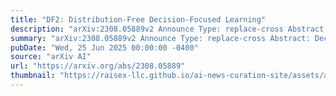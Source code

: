 ```yaml
---
title: "DF2: Distribution-Free Decision-Focused Learning"
description: "arXiv:2308.05889v2 Announce Type: replace-cross Abstract: Decision-focused learning (DFL), which differentiates through the KKT conditions, has recently emerged as a powerful approach for predict-then-optimize problems. However, under probabilistic settings, DFL faces three major bottlenecks: model mismatch error, sample average approximation error, and gradient approximation error. Model mismatch error stems from the misalignment between the model's parameterized predictive distribution and the true probability distribution. Sample average approximation error arises when using finite samples to approximate the expected optimization objective. Gradient approximation error occurs when the objectives are non-convex and KKT conditions cannot be directly applied. In this paper, we present DF2, the first distribution-free decision-focused learning method designed to mitigate these three bottlenecks. Rather than depending on a task-specific forecaster that requires precise model assumptions, our method directly learns the expected optimization function during training. To efficiently learn this function in a data-driven manner, we devise an attention-based model architecture inspired by the distribution-based parameterization of the expected objective. We evaluate DF2 on two synthetic problems and three real-world problems, demonstrating the effectiveness of DF2. Our code is available at: https://github.com/Lingkai-Kong/DF2."
summary: "arXiv:2308.05889v2 Announce Type: replace-cross Abstract: Decision-focused learning (DFL), which differentiates through the KKT conditions, has recently emerged as a powerful approach for predict-then-optimize problems. However, under probabilistic settings, DFL faces three major bottlenecks: model mismatch error, sample average approximation error, and gradient approximation error. Model mismatch error stems from the misalignment between the model's parameterized predictive distribution and the true probability distribution. Sample average approximation error arises when using finite samples to approximate the expected optimization objective. Gradient approximation error occurs when the objectives are non-convex and KKT conditions cannot be directly applied. In this paper, we present DF2, the first distribution-free decision-focused learning method designed to mitigate these three bottlenecks. Rather than depending on a task-specific forecaster that requires precise model assumptions, our method directly learns the expected optimization function during training. To efficiently learn this function in a data-driven manner, we devise an attention-based model architecture inspired by the distribution-based parameterization of the expected objective. We evaluate DF2 on two synthetic problems and three real-world problems, demonstrating the effectiveness of DF2. Our code is available at: https://github.com/Lingkai-Kong/DF2."
pubDate: "Wed, 25 Jun 2025 00:00:00 -0400"
source: "arXiv AI"
url: "https://arxiv.org/abs/2308.05889"
thumbnail: "https://raisex-llc.github.io/ai-news-curation-site/assets/arxiv.png"
---
```


